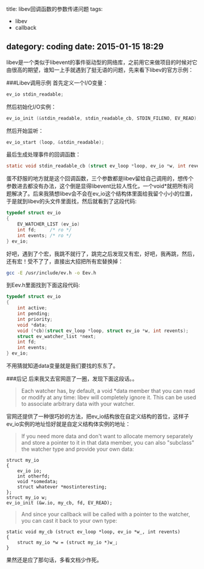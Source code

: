 title: libev回调函数的参数传递问题
tags: 
- libev
- callback

dategory: coding
date: 2015-01-15 18:29
---
libev是一个类似于libevent的事件驱动型的网络库，之前用它来做项目的时候对它由很高的期望，谁知一上手就遇到了挺无语的问题，先来看下libev的官方示例：
<!-- more -->
###Libev调用示例
首先定义一个I/O变量：
``` c
ev_io stdin_readable;
```
然后初始化I/O实例：
``` c
ev_io_init (&stdin_readable, stdin_readable_cb, STDIN_FILENO, EV_READ);
```
然后开始监听：
``` c
ev_io_start (loop, &stdin_readable);
```
最后生成处理事件的回调函数：
``` c
static void stdin_readable_cb (struct ev_loop *loop, ev_io *w, int revents)
```
蛋不舒服的地方就是这个回调函数，三个参数都是libev留给自己调用的，想传个参数进去都没有办法，这个倒是显得libevent比较人性化，一个void*就把所有问题解决了。后来我猜想libev会不会在ev_io这个结构体里面给我留个小小的位置，于是就到libev的头文件里面找，然后就看到了这段代码:
``` c
typedef struct ev_io                                                                                                               
{                                                                                                                                  
    EV_WATCHER_LIST (ev_io)                                                                                                                            
    int fd;     /* ro */
    int events; /* ro */
} ev_io;  
```
好吧，遇到了个宏，我跳不就行了，跳完之后发现又有宏，好吧，我再跳，然后，还有宏！受不了了，直接出大招把所有宏替换掉：
``` bash	
gcc -E /usr/include/ev.h -o Eev.h
```
到Eev.h里面找到下面这段代码:
``` c
typedef struct ev_io                                                                                                              
{                                                                                                                                 
    int active; 
    int pending; 
    int priority; 
    void *data; 
    void (*cb)(struct ev_loop *loop, struct ev_io *w, int revents); 
    struct ev_watcher_list *next;
    int fd;
    int events;                                                                                                                     
} ev_io;
```	
不用猜就知道data变量就是我们要找的东东了。

###后记
后来我又去官网逛了一圈，发现下面这段话。。
> Each watcher has, by default, a void *data member that you can read or modify at any time: libev will completely ignore it. This can be used to associate arbitrary data with your watcher. 

官网还提供了一种很巧妙的方法，把ev_io结构放在自定义结构的首位，这样子ev_io实例的地址恰好就是自定义结构体实例的地址：
> If you need more data and don't want to allocate memory separately and store a pointer to it in that data member, you can also "subclass" the watcher type and provide your own data:

```
struct my_io
{
    ev_io io;
    int otherfd;
    void *somedata;
    struct whatever *mostinteresting;
};
struct my_io w;
ev_io_init (&w.io, my_cb, fd, EV_READ);
```
> And since your callback will be called with a pointer to the watcher, you can cast it back to your own type:

```
static void my_cb (struct ev_loop *loop, ev_io *w_, int revents)
{
    struct my_io *w = (struct my_io *)w_;
}
```
果然还是应了那句话，多看文档少作死。

